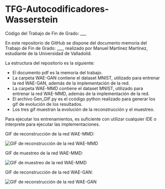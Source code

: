 # TFG-Autocodificadores-Wasserstein
Código del Trabajo de Fin de Grado: ___

En este repositorio de GitHub se dispone del documento memoria del Trabajo de Fin de Grado: ___, realizado por Manuel Martínez Martínez, estudiante de la Universidad de Valladolid.

La estructura del repositorio es la siguiente: 
- El documento pdf es la memoria del trabajo.
- La carpeta WAE-GAN contiene el dataset MNIST, utilizado para entrenar la red WAE-GAN, además de la implementación de la red.
- La carpeta WAE-MMD contiene el dataset MNIST, utilizado para entrenar la red WAE-MMD, además de la implementación de la red.
- El archivo Gen_GIF.py es el ccódigo python realizado para generar los gif de evolución de los resultados.
- Los tres gif muestran la evolución de la reconstrucción y el muestreo.

Para ejecutar los entrenamientos, es  suficiente con utilizar cualquier IDE o interprete para ejecutar las implementaciones.

GIF de reconstrucción de la red WAE-MMD:

<image src="/gif_reconstruccion_mmd.gif" alt="GIF de reconstrucción de la red WAE-MMD">

GIF de muestreo de la red WAE-MMD:

<image src="/gif_muestreo_mmd.gif" alt="GIF de muestreo de la red WAE-MMD">

GIF de reconstrucción de la red WAE-GAN:

<image src="/gif_reconstruccion_gan.gif" alt="GIF de reconstrucción de la red WAE-GAN">
